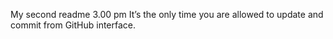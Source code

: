 My second readme
3.00 pm It’s the only time you are allowed to update and commit from GitHub interface.

